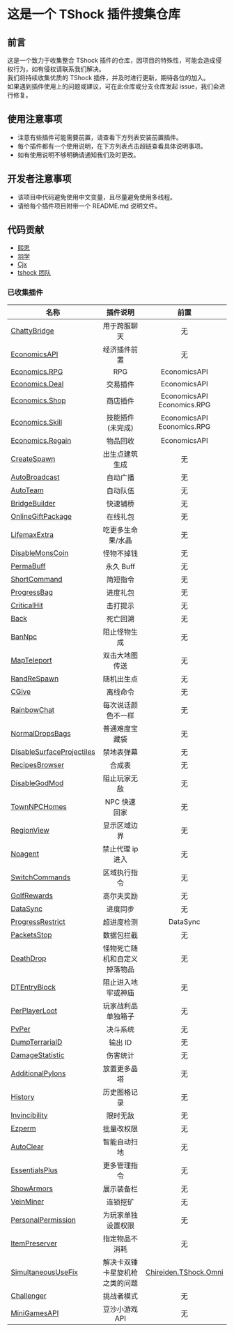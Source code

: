 # 这是一个 TShock 插件搜集仓库

## 前言

这是一个致力于收集整合 TShock 插件的仓库，因项目的特殊性，可能会造成侵权行为，如有侵权请联系我们解决。  
我们将持续收集优质的 TShock 插件，并及时进行更新，期待各位的加入。  
如果遇到插件使用上的问题或建议，可在此仓库或分支仓库发起 issue，我们会进行修复。

## 使用注意事项

- 注意有些插件可能需要前置，请查看下方列表安装前置插件。
- 每个插件都有一个使用说明，在下方列表点击超链查看具体说明事项。
- 如有使用说明不够明确请通知我们及时更改。

## 开发者注意事项

- 该项目中代码避免使用中文变量，且尽量避免使用多线程。
- 请给每个插件项目附带一个 README.md 说明文件。

## 代码贡献

- [熙恩](https://github.com/THEXN)
- [羽学](https://github.com/1242509682)
- [Cjx](https://github.com/FHTXcjx8848)
- [tshock 团队](https://github.com/Pryaxis/TShock)

### 已收集插件

| 名称                                                             |           插件说明           |             前置              |
| ---------------------------------------------------------------- | :--------------------------: | :---------------------------: |
| [ChattyBridge](ChattyBridge/README.md)                           |         用于跨服聊天         |              无               |
| [EconomicsAPI](EconomicsAPI/README.md)                           |         经济插件前置         |              无               |
| [Economics.RPG](Economics.RPG/README.md)                         |             RPG              |         EconomicsAPI          |
| [Economics.Deal](Economics.RPG/README.md)                        |           交易插件           |         EconomicsAPI          |
| [Economics.Shop](Economics.Shop/README.md)                       |           商店插件           | EconomicsAPI<br>Economics.RPG |
| [Economics.Skill](Economics.Skill/README.md)                     |       技能插件(未完成)       | EconomicsAPI<br>Economics.RPG |
| [Economics.Regain](Economics.Regain/README.md)                   |           物品回收           |         EconomicsAPI          |
| [CreateSpawn](CreateSpawn/README.md)                             |        出生点建筑生成        |              无               |
| [AutoBroadcast](AutoBroadcast/README.md)                         |           自动广播           |              无               |
| [AutoTeam](AutoTeam/README.md)                                   |           自动队伍           |              无               |
| [BridgeBuilder](BridgeBuilder/README.md)                         |           快速铺桥           |              无               |
| [OnlineGiftPackage](OnlineGiftPackage/README.md)                 |           在线礼包           |              无               |
| [LifemaxExtra](LifemaxExtra/README.md)                           |      吃更多生命果/水晶       |              无               |
| [DisableMonsCoin](DisableMonsCoin/README.md)                     |          怪物不掉钱          |              无               |
| [PermaBuff](PermaBuff/README.md)                                 |          永久 Buff           |              无               |
| [ShortCommand](ShortCommand/README.md)                           |           简短指令           |              无               |
| [ProgressBag](ProgressBag/README.md)                             |           进度礼包           |              无               |
| [CriticalHit](CriticalHit/README.md)                             |           击打提示           |              无               |
| [Back](Back/RETUEN)                                              |           死亡回溯           |              无               |
| [BanNpc](BanNpc/README.md)                                       |         阻止怪物生成         |              无               |
| [MapTeleport](MapTp/README.md)                                   |        双击大地图传送        |              无               |
| [RandReSpawn](RandRespawn/README.md)                             |          随机出生点          |              无               |
| [CGive](CGive/README.md)                                         |           离线命令           |              无               |
| [RainbowChat](RainbowChat/README.md)                             |      每次说话颜色不一样      |              无               |
| [NormalDropsBags](NormalDropsBags/README.md)                     |        普通难度宝藏袋        |              无               |
| [DisableSurfaceProjectiles](DisableSurfaceProjectiles/README.md) |          禁地表弹幕          |              无               |
| [RecipesBrowser](RecipesBrowser/README.md)                       |            合成表            |              无               |
| [DisableGodMod](DisableGodMod/README.md)                         |         阻止玩家无敌         |              无               |
| [TownNPCHomes](TownNPCHomes/README.md)                           |         NPC 快速回家         |              无               |
| [RegionView](RegionView/README.md)                               |         显示区域边界         |              无               |
| [Noagent](Noagent/README.md)                                     |       禁止代理 ip 进入       |              无               |
| [SwitchCommands](SwitchCommands/README.md)                       |         区域执行指令         |              无               |
| [GolfRewards](GolfRewards/README.md)                             |          高尔夫奖励          |              无               |
| [DataSync](DataSync/README.md)                                   |           进度同步           |              无               |
| [ProgressRestrict](ProgressRestrict/README.md)                   |          超进度检测          |           DataSync            |
| [PacketsStop](PacketsStop/README.md)                             |          数据包拦截          |              无               |
| [DeathDrop](DeathDrop/README.md)                                 | 怪物死亡随机和自定义掉落物品 |              无               |
| [DTEntryBlock](DTEntryBlock/README.md)                           |      阻止进入地牢或神庙      |              无               |
| [PerPlayerLoot](PerPlayerLoot/README.md)                         |      玩家战利品单独箱子      |              无               |
| [PvPer](PvPer/README.md)                                         |           决斗系统           |              无               |
| [DumpTerrariaID](DumpTerrariaID/README.md)                       |           输出 ID            |              无               |
| [DamageStatistic](DamageStatistic/README.md)                     |           伤害统计           |              无               |
| [AdditionalPylons](AdditionalPylons/README.md)                   |         放置更多晶塔         |              无               |
| [History](History/README.md)                                     |         历史图格记录         |              无               |
| [Invincibility](Invincibility/README.md)                         |           限时无敌           |              无               |
| [Ezperm](Ezperm/README.md)                                       |          批量改权限          |              无               |
| [AutoClear](Autoclear/README.md)                                 |         智能自动扫地         |              无               |
| [EssentialsPlus](EssentialsPlus/README.md)                       |         更多管理指令         |              无               |
| [ShowArmors](ShowArmors/README.md)                               |          展示装备栏          |              无               |
| [VeinMiner](VeinMiner/README.md)                                 |           连锁挖矿           |              无               |
| [PersonalPermission](PersonalPermission/README.md)               |      为玩家单独设置权限      |              无               |
| [ItemPreserver](ItemPreserver/README.md)                         |        指定物品不消耗        |              无               |
| [SimultaneousUseFix](SimultaneousUseFix/README.md)               | 解决卡双锤卡星旋机枪之类的问题|[Chireiden.TShock.Omni](https://github.com/sgkoishi/yaaiomni/releases)|
| [Challenger](Challenger/README.md)                         |        挑战者模式        |              无               |
| [MiniGamesAPI](MiniGamesAPI/README.md)                         |        豆沙小游戏API        |              无               |